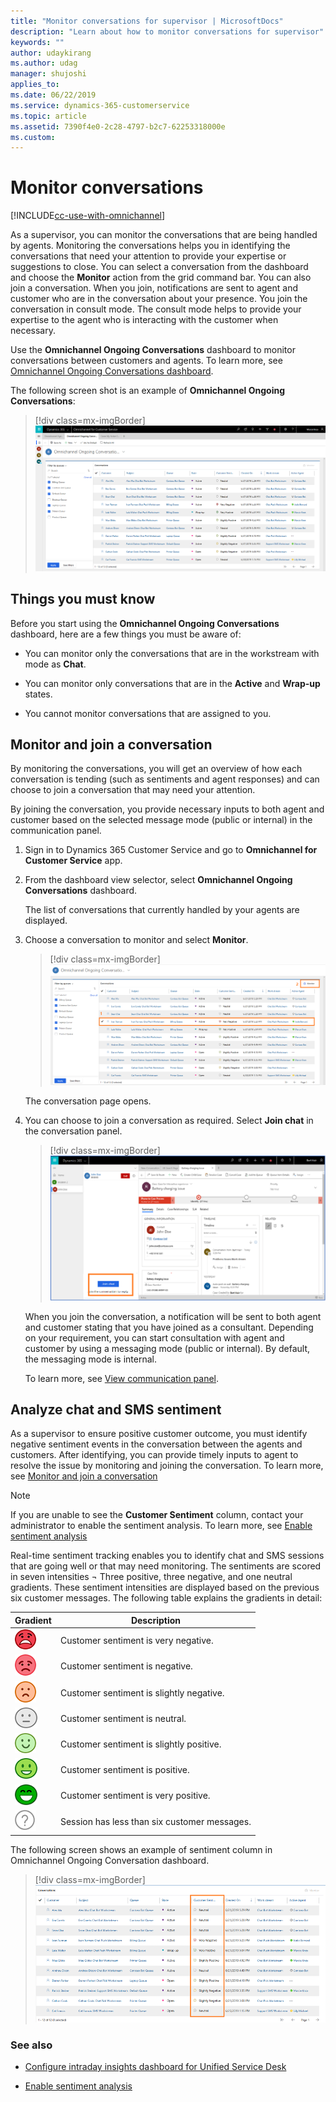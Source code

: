 ```yaml
---
title: "Monitor conversations for supervisor | MicrosoftDocs"
description: "Learn about how to monitor conversations for supervisor"
keywords: ""
author: udaykirang
ms.author: udag
manager: shujoshi
applies_to: 
ms.date: 06/22/2019
ms.service: dynamics-365-customerservice
ms.topic: article
ms.assetid: 7390f4e0-2c28-4797-b2c7-62253318000e
ms.custom: 
---
```


# Monitor conversations

[!INCLUDE[cc-use-with-omnichannel](../../includes/cc-use-with-omnichannel.md)]

As a supervisor, you can monitor the conversations that are being handled by agents. Monitoring the conversations helps you in identifying the conversations that need your attention to provide your expertise or suggestions to close. You can select a conversation from the dashboard and choose the **Monitor** action from the grid command bar. You can also join a conversation. When you join, notifications are sent to agent and customer who are in the conversation about your presence. You join the conversation in consult mode. The consult mode helps to provide your expertise to the agent who is interacting with the customer when necessary.

Use the **Omnichannel Ongoing Conversations** dashboard to monitor conversations between customers and agents. To learn more, see [Omnichannel Ongoing Conversations dashboard](ongoing-conversations-dashboard.md).

The following screen shot is an example of **Omnichannel Ongoing Conversations**:

> [!div class=mx-imgBorder]
> ![Omnichannel Ongoing Conversations dashboard example](../media/supervisor-ongoing-conversations-dashboard.png "Omnichannel Ongoing Conversations dashboard example")

## Things you must know

Before you start using the **Omnichannel Ongoing Conversations** dashboard, here are a few things you must be aware of:

-	You can monitor only the conversations that are in the workstream with mode as **Chat**.

-	You can monitor only conversations that are in the **Active** and **Wrap-up** states.

-	You cannot monitor conversations that are assigned to you.

## Monitor and join a conversation

By monitoring the conversations, you will get an overview of how each conversation is tending (such as sentiments and agent responses) and can choose to join a conversation that may need your attention. 
  
By joining the conversation, you provide necessary inputs to both agent and customer based on the selected message mode (public or internal) in the communication panel.

1.	Sign in to Dynamics 365 Customer Service and go to **Omnichannel for Customer Service** app.

2.  From the dashboard view selector, select **Omnichannel Ongoing Conversations** dashboard.

    The list of conversations that currently handled by your agents are displayed. 

2.	Choose a conversation to monitor and select **Monitor**.

    > [!div class=mx-imgBorder]
    > ![Select monitor option](../media/supervisor-select-monitor-conversation.png "Select monitor option")

    The conversation page opens.

3.	You can choose to join a conversation as required. Select **Join chat** in the conversation panel.

    > [!div class=mx-imgBorder]
    > ![Select join chat](../media/supervisor-select-join-chat.png "Select join chat")

    When you join the conversation, a notification will be sent to both agent and customer stating that you have joined as a consultant. Depending on your requirement, you can start consultation with agent and customer by using a messaging mode (public or internal). By default, the messaging mode is internal.
    
    To learn more, see [View communication panel](../agent/agent-oc/oc-conversation-control.md).

## Analyze chat and SMS sentiment

As a supervisor to ensure positive customer outcome, you must identify negative sentiment events in the conversation between the agents and customers. After identifying, you can provide timely inputs to agent to resolve the issue by monitoring and joining the conversation. To learn more, see [Monitor and join a conversation](#monitor-and-join-a-conversation)

> [!NOTE]
> If you are unable to see the **Customer Sentiment** column, contact your administrator to enable the sentiment analysis. To learn more, see [Enable sentiment analysis](../administrator/enable-sentiment-analysis.md) 

Real-time sentiment tracking enables you to identify chat and SMS sessions that are going well or that may need monitoring. The sentiments are scored in seven intensities ¬ Three positive, three negative, and one neutral gradients. These sentiment intensities are displayed based on the previous six customer messages. The following table explains the gradients in detail:

| Gradient | Description |
|----------|-------------|
| ![Sentiment is very negative](../media/supervisor-very-negative.png "Sentiment is very negative")| Customer sentiment is very negative. |
| ![Sentiment is negative](../media/supervisor-negative.png "Sentiment is negative") | Customer sentiment is negative. |
| ![Sentiment is slightly negative](../media/supervisor-slightly-negative.png "Sentiment is slightly negative") | Customer sentiment is slightly negative. |
| ![Sentiment is neutral](../media/supervisor-neutral.png "Sentiment is neutral") | Customer sentiment is neutral. |
| ![Sentiment is slightly positive](../media/supervisor-slightly-positive.png "Sentiment is slightly positive") | Customer sentiment is slightly positive. |
| ![Sentiment is positive](../media/supervisor-positive.png "Sentiment is positive") | Customer sentiment is positive. |
| ![Sentiment is very positive](../media/supervisor-very-positive.png "Sentiment is very positive") | Customer sentiment is very positive. |
| ![Insufficient chat messages](../media/supervisor-insufficient-chat.png "Insufficient chat messages") | Session has less than six customer messages. | 

The following screen shows an example of sentiment column in Omnichannel Ongoing Conversation dashboard.

> [!div class=mx-imgBorder]
> ![Customer sentiment column](../media/supervisor-customer-sentiment-column.png "Customer sentiment column")


### See also

-  [Configure intraday insights dashboard for Unified Service Desk](../administrator/configure-intraday-dashboard-supervisor.md)

-  [Enable sentiment analysis](../administrator/enable-sentiment-analysis.md)
